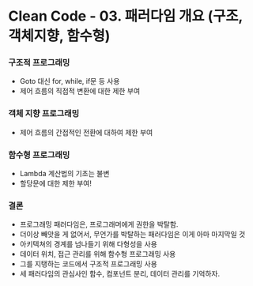 # Clean Code - 03. 패러다임 개요 (구조, 객체지향, 함수형)

### 구조적 프로그래밍

- Goto 대신 for, while, if문 등 사용
- 제어 흐름의 직접적 변환에 대한 제한 부여

### 객체 지향 프로그래밍

- 제어 흐름의 간접적인 전환에 대하여 제한 부여

### 함수형 프로그래밍

- Lambda 계산법의 기초는 불변
- 할당문에 대한 제한 부여!

### 결론

- 프로그래밍 패러다임은, 프로그래머에게 권한을 박탈함.
- 더이상 빼앗을 게 없어서, 무언가를 박탈하는 패러다임은 이게 아마 마지막일 것
- 아키텍쳐의 경계를 넘나들기 위해 다형성을 사용
- 데이터 위치, 접근 관리를 위해 함수형 프로그래밍 사용
- 그를 지탱하는 코드에서 구조적 프로그래밍 사용
- 세 패러다임의 관심사인 함수, 컴포넌트 분리, 데이터 관리를 기억하자.